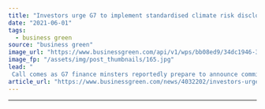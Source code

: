 ```yaml
---
title: "Investors urge G7 to implement standardised climate risk disclosure rules"
date: "2021-06-01"
tags: 
  - business green
source: "business green"
image_url: "https://www.businessgreen.com/api/v1/wps/bb08ed9/34dc1946-3b79-4207-92dc-76cbd19ff808/3/iStock-1013112670-G7-185x114.jpg"
image_fp: "/assets/img/post_thumbnails/165.jpg"
lead: "
 Call comes as G7 finance minsters reportedly prepare to announce commitments to beef-up climate risk disclosures ..."
article_url: "https://www.businessgreen.com/news/4032202/investors-urge-g7-implement-standardised-climate-risk-disclosure-rules"
---
```


---

